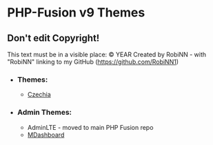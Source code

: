 # PHP-Fusion v9 Themes

## Don't edit Copyright!
This text must be in a visible place: © YEAR Created by RobiNN - with "RobiNN" linking to my GitHub (https://github.com/RobiNN1)

- ### Themes:
    - [Czechia](themes/Czechia)

- ### Admin Themes:
    - AdminLTE - moved to main PHP Fusion repo
    - [MDashboard](themes/admin_themes/MDashboard)
